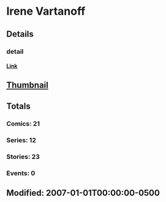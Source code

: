 # Irene  Vartanoff 
## Details
### detail
#### [Link](http://marvel.com/comics/creators/2169/irene_vartanoff?utm_campaign=apiRef&utm_source=225578a89fc76f3d20fbffda5d17a88d)
## [Thumbnail](http://i.annihil.us/u/prod/marvel/i/mg/b/40/image_not_available.jpg)
## Totals
### Comics: 21
### Series: 12
### Stories: 23
### Events: 0
## Modified: 2007-01-01T00:00:00-0500